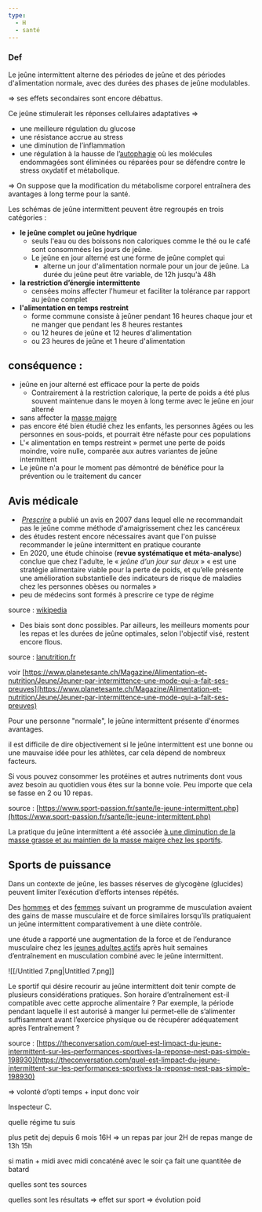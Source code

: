 ```yaml
---
type:
  - H
  - santé
---
```

### Def

Le jeûne intermittent alterne des périodes de jeûne et des périodes d'alimentation normale, avec des durées des phases de jeûne modulables.

⇒ ses effets secondaires sont encore débattus.

Ce jeûne stimulerait les réponses cellulaires adaptatives ⇒

- une meilleure régulation du glucose
- une résistance accrue au stress
- une diminution de l’inflammation
- une régulation à la hausse de l’[autophagie](https://fr.wikipedia.org/wiki/Autophagie) où les molécules endommagées sont éliminées ou réparées pour se défendre contre le stress oxydatif et métabolique.

⇒ On suppose que la modification du métabolisme corporel entraînera des avantages à long terme pour la santé.

Les schémas de jeûne intermittent peuvent être regroupés en trois catégories :

- **le jeûne complet ou jeûne hydrique**
    - seuls l'eau ou des boissons non caloriques comme le thé ou le café sont consommées les jours de jeûne.
    - Le jeûne en jour alterné est une forme de jeûne complet qui
        - alterne un jour d'alimentation normale pour un jour de jeûne. La durée du jeûne peut être variable, de 12h jusqu'à 48h
- **la restriction d’énergie intermittente**
    - censées moins affecter l'humeur et faciliter la tolérance par rapport au jeûne complet
- **l'alimentation en temps restreint**
    - forme commune consiste à jeûner pendant 16 heures chaque jour et ne manger que pendant les 8 heures restantes
    - ou 12 heures de jeûne et 12 heures d'alimentation
    - ou 23 heures de jeûne et 1 heure d'alimentation

## conséquence :

- jeûne en jour alterné est efficace pour la perte de poids
    - Contrairement à la restriction calorique, la perte de poids a été plus souvent maintenue dans le moyen à long terme avec le jeûne en jour alterné
- sans affecter la [masse maigre](https://fr.wikipedia.org/wiki/Masse_maigre)
- pas encore été bien étudié chez les enfants, les personnes âgées ou les personnes en sous-poids, et pourrait être néfaste pour ces populations
- L'« alimentation en temps restreint » permet une perte de poids moindre, voire nulle, comparée aux autres variantes de jeûne intermittent
- Le jeûne n'a pour le moment pas démontré de bénéfice pour la prévention ou le traitement du cancer

## Avis médicale

-  _[Prescrire](https://fr.wikipedia.org/wiki/La_revue_Prescrire)_ a publié un avis en 2007 dans lequel elle ne recommandait pas le jeûne comme méthode d'amaigrissement chez les cancéreux
- des études restent encore nécessaires avant que l'on puisse recommander le jeûne intermittent en pratique courante
- En 2020, une étude chinoise (**revue systématique et méta-analys**e) conclue que chez l'adulte, le « _jeûne d’un jour sur deux_ » « est une stratégie alimentaire viable pour la perte de poids, et qu’elle présente une amélioration substantielle des indicateurs de risque de maladies chez les personnes obèses ou normales »
- peu de médecins sont formés à prescrire ce type de régime

source : [wikipedia](https://fr.wikipedia.org/wiki/Je%C3%BBne_intermittent)

- Des biais sont donc possibles. Par ailleurs, les meilleurs moments pour les repas et les durées de jeûne optimales, selon l'objectif visé, restent encore flous.

source : [lanutrition.fr](https://www.lanutrition.fr/jeune-intermittent-des-analyses-objectives-de-ses-effets-sante)

voir [https://www.planetesante.ch/Magazine/Alimentation-et-nutrition/Jeune/Jeuner-par-intermittence-une-mode-qui-a-fait-ses-preuves](https://www.planetesante.ch/Magazine/Alimentation-et-nutrition/Jeune/Jeuner-par-intermittence-une-mode-qui-a-fait-ses-preuves)

  

Pour une personne "normale", le jeûne intermittent présente d'énormes avantages.

il est difficile de dire objectivement si le jeûne intermittent est une bonne ou une mauvaise idée pour les athlètes, car cela dépend de nombreux facteurs.

Si vous pouvez consommer les protéines et autres nutriments dont vous avez besoin au quotidien vous êtes sur la bonne voie. Peu importe que cela se fasse en 2 ou 10 repas.

source : [https://www.sport-passion.fr/sante/le-jeune-intermittent.php](https://www.sport-passion.fr/sante/le-jeune-intermittent.php)

  

La pratique du jeûne intermittent a été associée [à une diminution de la masse grasse et au maintien de la masse maigre chez les sportifs](https://doi.org/10.1016/j.physbeh.2021.113453).

## **Sports de puissance**

  

Dans un contexte de jeûne, les basses réserves de glycogène (glucides) peuvent limiter l’exécution d’efforts intenses répétés.

  

Des [hommes](https://doi.org/10.1186/s12967-016-1044-0) et des [femmes](https://doi.org/10.1093/ajcn/nqz126) suivant un programme de musculation avaient des gains de masse musculaire et de force similaires lorsqu’ils pratiquaient un jeûne intermittent comparativement à une diète contrôle.

  

une étude a rapporté une augmentation de la force et de l’endurance musculaire chez les [jeunes adultes actifs](https://doi.org/10.1080/17461391.2016.1223173) après huit semaines d’entraînement en musculation combiné avec le jeûne intermittent.

  

![[/Untitled 7.png|Untitled 7.png]]

  

  

Le sportif qui désire recourir au jeûne intermittent doit tenir compte de plusieurs considérations pratiques. Son horaire d’entraînement est-il compatible avec cette approche alimentaire ? Par exemple, la période pendant laquelle il est autorisé à manger lui permet-elle de s’alimenter suffisamment avant l’exercice physique ou de récupérer adéquatement après l’entraînement ?

  

source : [https://theconversation.com/quel-est-limpact-du-jeune-intermittent-sur-les-performances-sportives-la-reponse-nest-pas-simple-198930](https://theconversation.com/quel-est-limpact-du-jeune-intermittent-sur-les-performances-sportives-la-reponse-nest-pas-simple-198930)

  

⇒ volonté d’opti temps + input donc voir

Inspecteur C.

quelle régime tu suis

plus petit dej depuis 6 mois 16H ⇒ un repas par jour 2H de repas mange de 13h 15h

si matin + midi avec midi concaténé avec le soir ça fait une quantitée de batard

quelles sont tes sources

quelles sont les résultats ⇒ effet sur sport ⇒ évolution poid